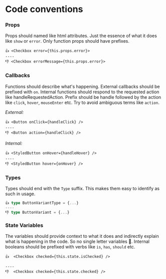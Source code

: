 # Code conventions


### Props 
Props should named like html attributes. Just the essence of what it does like `show` or `error`. Only function props should have prefixes.

```tsx
👍 <Checkbox error={this.props.error}>
----
👎 <Checkbox errorMessage={this.props.error}>
```


### Callbacks
Functions should describe what's happening. External callbacks should be prefixed with `on`. Internal functions should respond to the requested action like handleRequestedAction. Prefix should be handle followed by the action like `click`, `hover`, `mouseEnter` etc. Try to avoid ambiguous terms like `action`. 

*External:*
```tsx
👍 <Button onClick={handleClick} />
----
👎 <Button action={handleClick} />
```
*Internal:*
```tsx
👍 <StyledButton onHover={handleHover} />
----
👎 <StyledButton hover={onHover} />
```


### Types
Types should end with the `Type` suffix. This makes them easy to identify as such in usage.

```ts
👍 type ButtonVariantType = {...}
----
👎 type ButtonVariant = {...}
```

### State Variables 
The variables should provide context to what it does and indirectly explain what is happening in the code. So no single letter variables 🙂. Internal booleans should be prefixed with verbs like `is`, `has`, `should` etc.

```tsx
👍  <Checkbox checked={this.state.isChecked} />

----
👎  <Checkbox checked={this.state.checked} /> 
```